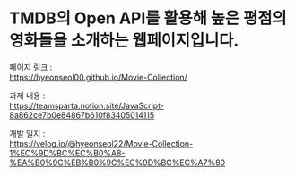 <h1>TMDB의 Open API를 활용해 높은 평점의 영화들을 소개하는 웹페이지입니다.</h1>

페이지 링크 : <br>
https://hyeonseol00.github.io/Movie-Collection/

과제 내용 : <br>
https://teamsparta.notion.site/JavaScript-8a862ce7b0e84867b610f83405014115

개발 일지 : <br>
https://velog.io/@hyeonseol22/Movie-Collection-1%EC%9D%BC%EC%B0%A8-%EA%B0%9C%EB%B0%9C%EC%9D%BC%EC%A7%80
